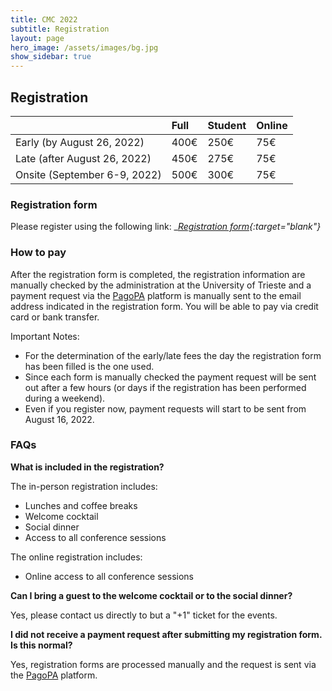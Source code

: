 ```yaml
---
title: CMC 2022
subtitle: Registration
layout: page
hero_image: /assets/images/bg.jpg
show_sidebar: true
---
```


## Registration

|                              | Full | Student | Online |
|:-----------------------------|:-----|:--------|:-------|
| Early (by August 26, 2022)   | 400€ | 250€    | 75€    |
| Late (after August 26, 2022) | 450€ | 275€    | 75€    |
| Onsite (September 6-9, 2022) | 500€ | 300€    | 75€    |

### Registration form

Please register using the following link:
__[Registration form](https://forms.gle/sARyt9cjAd1ccQwZ8){:target="_blank"}__

### How to pay

After the registration form is completed, the registration information are manually checked by the administration at the University of Trieste and a payment request via the [PagoPA](https://www.pagopa.gov.it) platform is manually sent to the email address indicated in the registration form. You will be able to pay via credit card or bank transfer.

Important Notes:

- For the determination of the early/late fees the day the registration form has been filled is the one used.
- Since each form is manually checked the payment request will be sent out after a few hours (or days if the registration has been performed during a weekend).
- Even if you register now, payment requests will start to be sent from August 16, 2022.

### FAQs

__What is included in the registration?__

The in-person registration includes:

- Lunches and coffee breaks
- Welcome cocktail
- Social dinner
- Access to all conference sessions

The online registration includes:

- Online access to all conference sessions

__Can I bring a guest to the welcome cocktail or to the social dinner?__

Yes, please contact us directly to but a "+1" ticket for the events.

__I did not receive a payment request after submitting my registration form. Is this normal?__

Yes, registration forms are processed manually and the request is sent via the [PagoPA](https://www.pagopa.gov.it) platform.

